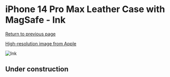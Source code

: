 # iPhone 14 Pro Max Leather Case with MagSafe - Ink

[Return to previous page](/iphone_14)

[High-resolution image from Apple](https://store.storeimages.cdn-apple.com/8756/as-images.apple.com/is/MPPP3?wid=4500&hei=4500&fmt=png)

<div style="width: 500px"><img src="/everyphone/MPPP3.png" alt="Ink"></div>

## Under construction
